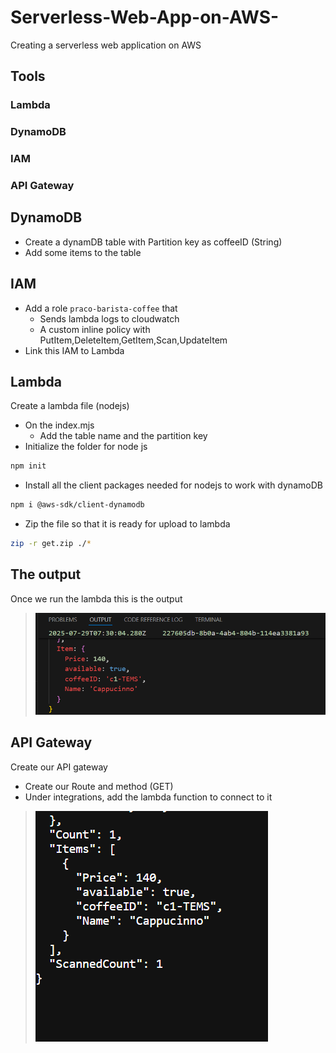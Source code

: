 # Serverless-Web-App-on-AWS-
Creating a serverless web application on AWS 

## Tools
### Lambda
### DynamoDB
### IAM
### API Gateway

## DynamoDB
- Create a dynamDB table with Partition key as coffeeID (String)
- Add some items to the table

## IAM
- Add a role `praco-barista-coffee` that
  - Sends lambda logs to cloudwatch
  - A custom inline policy with PutItem,DeleteItem,GetItem,Scan,UpdateItem
- Link this IAM to Lambda

## Lambda
Create a lambda file (nodejs)
- On the index.mjs
  - Add the table name and the partition key
- Initialize the folder for node js
```sh
npm init
``` 
- Install all the client packages needed for nodejs to work with dynamoDB
```sh
npm i @aws-sdk/client-dynamodb
```
- Zip the file so that it is ready for upload to lambda
```sh
zip -r get.zip ./*
```
## The output 
Once we run the lambda this is the output
> ![Alt text](images/lambda.png?raw=true "The lambda queries dynamodb data")

## API Gateway
Create our API gateway
 - Create our Route and method (GET)
 - Under integrations, add the lambda function to connect to it
> ![Alt text](images/api-gateway.png?raw=true "The lambda queries on our browser")


